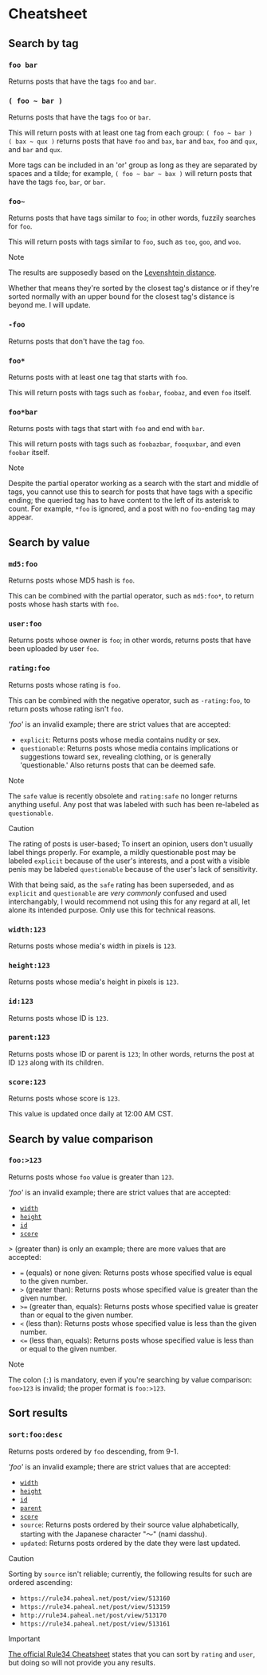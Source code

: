 # Cheatsheet

## Search by tag

### `foo bar`

Returns posts that have the tags `foo` and `bar`.

### `( foo ~ bar )`

Returns posts that have the tags `foo` or `bar`.

This will return posts with at least one tag from each group:
`( foo ~ bar ) ( bax ~ qux )` returns posts that have `foo` and `bax`, `bar`
and `bax`, `foo` and `qux`, and `bar` and `qux`.

More tags can be included in an 'or' group as long as they are separated by
spaces and a tilde; for example, `( foo ~ bar ~ bax )` will return posts that
have the tags `foo`, `bar`, or `bar`.

### `foo~`

Returns posts that have tags similar to `foo`; in other words, fuzzily searches
for `foo`.

This will return posts with tags similar to `foo`, such as `too`, `goo`, and
`woo`.

> [!NOTE]
> The results are supposedly based on the
> [Levenshtein distance](https://en.wikipedia.org/wiki/Levenshtein_distance).
>
> Whether that means they're sorted by the closest tag's distance or if they're
> sorted normally with an upper bound for the closest tag's distance is beyond
> me. I will update.

### `-foo`

Returns posts that don't have the tag `foo`.

### `foo*`

Returns posts with at least one tag that starts with `foo`.

This will return posts with tags such as `foobar`, `foobaz`, and even `foo`
itself.

### `foo*bar`

Returns posts with tags that start with `foo` and end with `bar`.

This will return posts with tags such as `foobazbar`, `fooquxbar`, and even
`foobar` itself.

> [!NOTE]
> Despite the partial operator working as a search with the start and middle of
> tags, you cannot use this to search for posts that have tags with a specific
> ending; the queried tag has to have content to the left of its asterisk to
> count. For example, `*foo` is ignored, and a post with no `foo`-ending tag
> may appear.

## Search by value

### `md5:foo`

Returns posts whose MD5 hash is `foo`.

This can be combined with the partial operator, such as `md5:foo*`, to return
posts whose hash starts with `foo`.

### `user:foo`

Returns posts whose owner is `foo`; in other words, returns posts that
have been uploaded by user `foo`.

### `rating:foo`

Returns posts whose rating is `foo`.

This can be combined with the negative operator, such as `-rating:foo`, to
return posts whose rating isn't `foo`.

*'foo'* is an invalid example; there are strict values that are accepted:

* `explicit`: Returns posts whose media contains nudity or sex.
* `questionable`: Returns posts whose media contains implications or
suggestions toward sex, revealing clothing, or is generally 'questionable.'
Also returns posts that can be deemed safe.

> [!NOTE]
> The `safe` value is recently obsolete and `rating:safe` no longer returns
> anything useful. Any post that was labeled with such has been re-labeled as
> `questionable`.

> [!CAUTION]
> The rating of posts is user-based; To insert an opinion, users don't usually
> label things properly. For example, a mildly questionable post may be labeled
> `explicit` because of the user's interests, and a post with a visible penis
> may be labeled `questionable` because of the user's lack of sensitivity.
>
> With that being said, as the `safe` rating has been superseded, and as
> `explicit` and `questionable` are *very commonly* confused and used
> interchangably, I would recommend not using this for any regard at all, let
> alone its intended purpose. Only use this for technical reasons.

### `width:123`

Returns posts whose media's width in pixels is `123`.

### `height:123`

Returns posts whose media's height in pixels is `123`.

### `id:123`

Returns posts whose ID is `123`.

### `parent:123`

Returns posts whose ID or parent is `123`; In other words, returns the post
at ID `123` along with its children.

### `score:123`

Returns posts whose score is `123`.

This value is updated once daily at 12:00 AM CST.

## Search by value comparison

### `foo:>123`

Returns posts whose `foo` value is greater than `123`.

*'foo'* is an invalid example; there are strict values that are accepted:

* [`width`](#width123)
* [`height`](#height123)
* [`id`](#id123)
* [`score`](#score123)

*>* (greater than) is only an example; there are more values that are
accepted:

* `=` (equals) or none given: Returns posts whose specified value is equal to
the given number.
* `>` (greater than): Returns posts whose specified value is greater than the
given number.
* `>=` (greater than, equals): Returns posts whose specified value is greater
than or equal to the given number.
* `<` (less than): Returns posts whose specified value is less than the given
number.
* `<=` (less than, equals): Returns posts whose specified value is less than or
equal to the given number.

> [!NOTE]
> The colon (`:`) is mandatory, even if you're searching by value comparison:
> `foo>123` is invalid; the proper format is `foo:>123`.

## Sort results

### `sort:foo:desc`

Returns posts ordered by `foo` descending, from 9-1.

*'foo'* is an invalid example; there are strict values that are accepted:

* [`width`](#width123)
* [`height`](#height123)
* [`id`](#id123)
* [`parent`](#parent123)
* [`score`](#score123)
* `source`: Returns posts ordered by their source value alphabetically,
starting with the Japanese character "～" (nami dasshu).
* `updated`: Returns posts ordered by the date they were last updated.

> [!CAUTION]
> Sorting by `source` isn't reliable; currently, the following
> results for such are ordered ascending:
> 
> * `https://rule34.paheal.net/post/view/513160`
> * `https://rule34.paheal.net/post/view/513159`
> * `http://rule34.paheal.net/post/view/513170`
> * `https://rule34.paheal.net/post/view/513161`

> [!IMPORTANT]
> [The official Rule34 Cheatsheet](./given/cheatsheet.md) states that you can
> sort by `rating` and `user`, but doing so will not provide you any results.